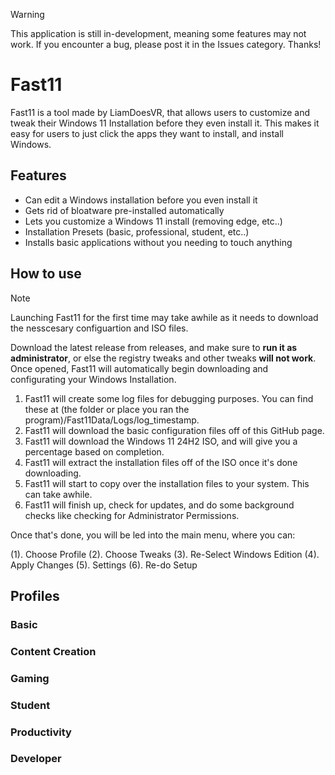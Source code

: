 > [!WARNING]
> This application is still in-development, meaning some features may not work. If you encounter a bug, please post it in the Issues category. Thanks!

# Fast11

Fast11 is a tool made by LiamDoesVR, that allows users to customize and tweak their Windows 11 Installation before they even install it. This makes it easy for users to just click the apps they want to install, and install Windows.


## Features

- Can edit a Windows installation before you even install it
- Gets rid of bloatware pre-installed automatically
- Lets you customize a Windows 11 install (removing edge, etc..)
- Installation Presets (basic, professional, student, etc..)
- Installs basic applications without you needing to touch anything



## How to use
> [!NOTE]
> Launching Fast11 for the first time may take awhile as it needs to download the nesscesary configuartion and ISO files.

Download the latest release from releases, and make sure to **run it as administrator**, or else the registry tweaks and other tweaks **will not work**. Once opened, Fast11 will automatically begin downloading and configurating your Windows Installation.

  1. Fast11 will create some log files for debugging purposes. You can find these at (the folder or place you ran the program)/Fast11Data/Logs/log_timestamp.
  2. Fast11 will download the basic configuration files off of this GitHub page.
  3. Fast11 will download the Windows 11 24H2 ISO, and will give you a percentage based on completion.
  4. Fast11 will extract the installation files off of the ISO once it's done downloading.
  5. Fast11 will start to copy over the installation files to your system. This can take awhile.
  6. Fast11 will finish up, check for updates, and do some background checks like checking for Administrator Permissions.

Once that's done, you will be led into the main menu, where you can:

  (1). Choose Profile
  (2). Choose Tweaks
  (3). Re-Select Windows Edition
  (4). Apply Changes
  (5). Settings
  (6). Re-do Setup

## Profiles

### Basic

### Content Creation

### Gaming

### Student

### Productivity

### Developer

